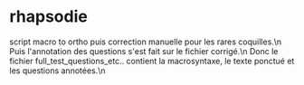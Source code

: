 # rhapsodie
script macro to ortho puis correction manuelle pour les rares coquilles.\n
Puis l'annotation des questions s'est fait sur le fichier corrigé.\n
Donc le fichier full_test_questions_etc.. contient la macrosyntaxe, le texte ponctué et les questions annotées.\n
